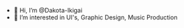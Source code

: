 - 👋 Hi, I’m @Dakota-Ikigai
- 👀 I’m interested in UI's, Graphic Design, Music Production 

<!---
Dakota-Ikigai/Dakota-Ikigai is a ✨ special ✨ repository because its `README.md` (this file) appears on your GitHub profile.
You can click the Preview link to take a look at your changes.
--->
